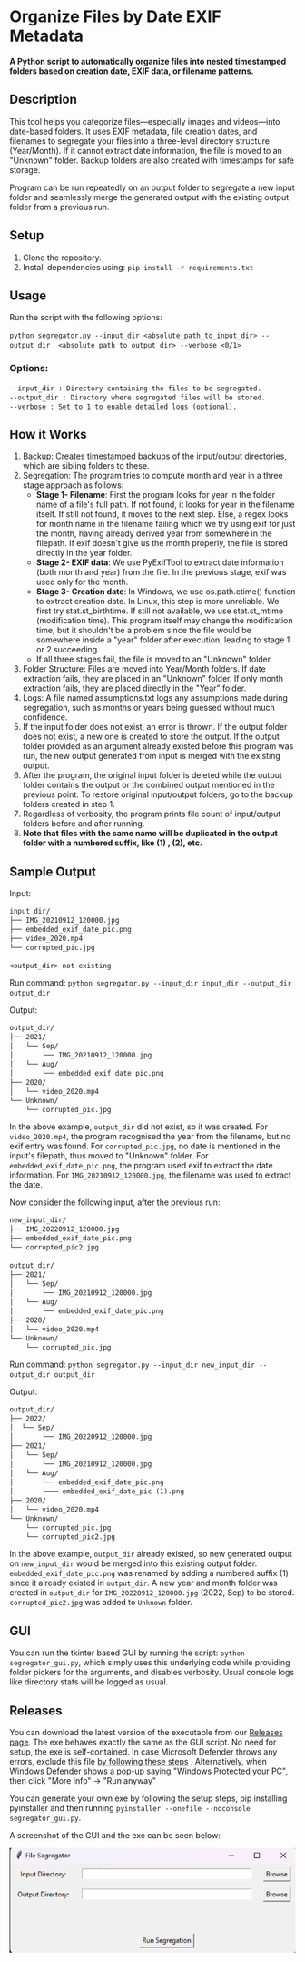 # Organize Files by Date EXIF Metadata

**A Python script to automatically organize files into nested timestamped folders based on creation date, EXIF 
data, 
or filename patterns.**

## Description

This tool helps you categorize files—especially images and videos—into date-based folders. It uses EXIF metadata, 
file creation dates, and filenames to segregate your files into a three-level directory structure (Year/Month). 
If it cannot extract date information, the file is moved to an "Unknown" folder. Backup folders are also 
created with timestamps for safe storage.   

Program can be run repeatedly on an output folder to segregate a new input folder and seamlessly merge the 
generated output with the existing output folder from a previous run.

## Setup

1. Clone the repository.
2. Install dependencies using: `pip install -r requirements.txt`

## Usage

Run the script with the following options:

`python segregator.py --input_dir <absolute_path_to_input_dir> --output_dir 
<absolute_path_to_output_dir> --verbose <0/1>`

### Options:

    --input_dir : Directory containing the files to be segregated.
    --output_dir : Directory where segregated files will be stored.
    --verbose : Set to 1 to enable detailed logs (optional).

## How it Works

1. Backup: Creates timestamped backups of the input/output directories, which are sibling folders to these.
2. Segregation: The program tries to compute month and year in a three stage approach as follows:
    * **Stage 1- Filename**: First the program looks for year in the folder name of a file's full path. If not 
      found, it 
      looks for year in the filename itself. If still not found, it moves to the next step. Else, a regex looks 
      for month name in the filename failing which we try using exif for just the month, having already derived 
      year from somewhere in the filepath. If exif doesn't give us the month properly, the file is stored 
      directly in the year folder.
    * **Stage 2- EXIF data**: We use PyExifTool to extract date information (both month and year) from the file.
      In the previous stage, exif was used only for the month.
    * **Stage 3- Creation date**: In Windows, we use os.path.ctime() function to extract creation date. In Linux, this 
      step is more unreliable. We first try stat.st_birthtime. If still not available, we use stat.st_mtime 
      (modification time). This program itself may change the modification time, but it shouldn't be a problem 
      since the file would be somewhere inside a "year" folder after execution, leading to stage 1 or 2 succeeding.
    * If all three stages fail, the file is moved to an "Unknown" folder.
3. Folder Structure: Files are moved into Year/Month folders. If date extraction fails, they are placed in an 
   "Unknown" folder. If only month extraction fails, they are placed directly in the "Year" folder.
4. Logs: A file named assumptions.txt logs any assumptions made during segregation, such as months or years 
   being guessed without much confidence.
5. If the input folder does not exist, an error is thrown. If the output folder does not exist, a new one is 
   created to store the output. If the output folder provided as an argument already existed before this 
   program was run, the new output generated from input is merged with the existing output.
6. After the program, the original input folder is deleted while the output folder contains the output or the 
   combined output mentioned in the previous point. To restore original input/output folders, go to the backup 
   folders created in step 1.
7. Regardless of verbosity, the program prints file count of input/output folders before and after running.
8. **Note that files with the same name will be duplicated in the output folder with a numbered suffix, like (1)
   , (2), etc.**

## Sample Output

Input:

```
input_dir/
├── IMG_20210912_120000.jpg
├── embedded_exif_date_pic.png
├── video_2020.mp4
└── corrupted_pic.jpg

<output_dir> not existing
```

Run command: `python segregator.py --input_dir input_dir --output_dir output_dir`

Output:
```
output_dir/
├── 2021/
│   └── Sep/
│       └── IMG_20210912_120000.jpg
│   └── Aug/
│       └── embedded_exif_date_pic.png
├── 2020/
│   └── video_2020.mp4
└── Unknown/
    └── corrupted_pic.jpg
```
In the above example, `output_dir` did not exist, so it was created. For `video_2020.mp4`, the program recognised 
the year from the filename, but no exif entry was found. For `corrupted_pic.jpg`, no date is mentioned in the  
input's filepath, thus moved to "Unknown" folder. For `embedded_exif_date_pic.png`, the program used exif to 
extract the date information. For `IMG_20210912_120000.jpg`, the filename was used to extract the date. 

Now consider the following input, after the previous run:
```
new_input_dir/
├── IMG_20220912_120000.jpg
├── embedded_exif_date_pic.png
└── corrupted_pic2.jpg

output_dir/
├── 2021/
│   └── Sep/
│       └── IMG_20210912_120000.jpg
│   └── Aug/
│       └── embedded_exif_date_pic.png
├── 2020/
│   └── video_2020.mp4
└── Unknown/
    └── corrupted_pic.jpg
```

Run command: `python segregator.py --input_dir new_input_dir --output_dir output_dir`

Output:
```
output_dir/
├── 2022/
│  └── Sep/
│       └── IMG_20220912_120000.jpg
├── 2021/
│   └── Sep/
│       └── IMG_20210912_120000.jpg
│   └── Aug/
│       └── embedded_exif_date_pic.png
│       └─── embedded_exif_date_pic (1).png
├── 2020/
│   └── video_2020.mp4
└── Unknown/
    └── corrupted_pic.jpg
    └── corrupted_pic2.jpg
```

In the above example, `output_dir` already existed, so new generated output on `new_input_dir` would be merged 
into this existing output folder. `embedded_exif_date_pic.png` was renamed by adding a numbered suffix (1) 
since it already existed in `output_dir`. A new year and month folder was created in `output_dir` for `IMG_20220912_120000.jpg` (2022, Sep) 
to be stored. `corrupted_pic2.jpg` was added to `Unknown` folder.

## GUI

You can run the tkinter based GUI by running the script: `python segregator_gui.py`, which simply uses this 
underlying code while providing folder pickers for the arguments, and disables verbosity. Usual console logs 
like directory stats will be logged as usual. 

## Releases

You can download the latest version of the executable from our 
[Releases page](https://github.com/sriramcu/segregate_by_date/releases). The exe behaves exactly the 
same as the GUI script. No need for setup, the exe is self-contained. In case Microsoft Defender throws any 
errors, exclude this file 
[by following these steps](https://support.microsoft.com/en-us/windows/add-an-exclusion-to-windows-security-811816c0-4dfd-af4a-47e4-c301afe13b26)
. Alternatively, when Windows Defender shows a pop-up saying "Windows Protected your PC", then click "More 
Info" -> "Run anyway"

You can generate your own exe by following the setup steps, pip installing pyinstaller and then running 
`pyinstaller --onefile --noconsole segregator_gui.py`.

A screenshot of the GUI and the exe can be seen below:

![img.png](img.png)